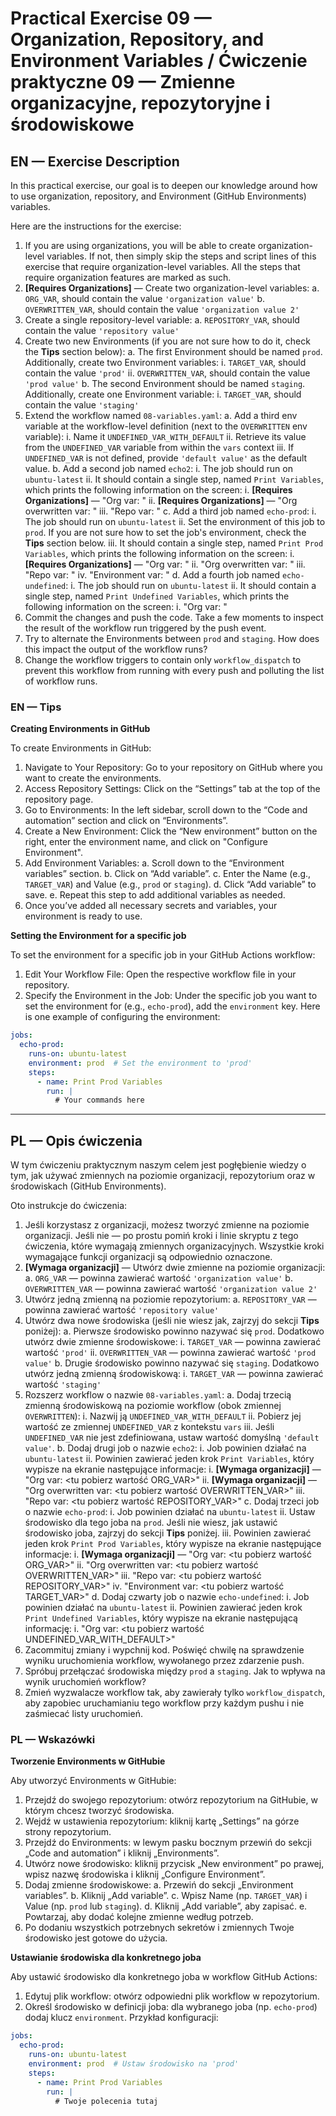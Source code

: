 # Practical Exercise 09 — Organization, Repository, and Environment Variables / Ćwiczenie praktyczne 09 — Zmienne organizacyjne, repozytoryjne i środowiskowe

## EN — Exercise Description
In this practical exercise, our goal is to deepen our knowledge around how to use organization, repository, and Environment (GitHub Environments) variables.

Here are the instructions for the exercise:

1. If you are using organizations, you will be able to create organization-level variables. If not, then simply skip the steps and script lines of this exercise that require organization-level variables. All the steps that require organization features are marked as such.
2. **[Requires Organizations]** — Create two organization-level variables:
   a. `ORG_VAR`, should contain the value `'organization value'`
   b. `OVERWRITTEN_VAR`, should contain the value `'organization value 2'`
3. Create a single repository-level variable:
   a. `REPOSITORY_VAR`, should contain the value `'repository value'`
4. Create two new Environments (if you are not sure how to do it, check the **Tips** section below):
   a. The first Environment should be named `prod`. Additionally, create two Environment variables:
      i. `TARGET_VAR`, should contain the value `'prod'`
      ii. `OVERWRITTEN_VAR`, should contain the value `'prod value'`
   b. The second Environment should be named `staging`. Additionally, create one Environment variable:
      i. `TARGET_VAR`, should contain the value `'staging'`
5. Extend the workflow named `08-variables.yaml`:
   a. Add a third env variable at the workflow-level definition (next to the `OVERWRITTEN` env variable):
      i. Name it `UNDEFINED_VAR_WITH_DEFAULT`
      ii. Retrieve its value from the `UNDEFINED_VAR` variable from within the `vars` context
      iii. If `UNDEFINED_VAR` is not defined, provide `'default value'` as the default value.
   b. Add a second job named `echo2`:
      i. The job should run on `ubuntu-latest`
      ii. It should contain a single step, named `Print Variables`, which prints the following information on the screen:
         i. **[Requires Organizations]** — "Org var: <retrieve the value of ORG_VAR here>"
         ii. **[Requires Organizations]** — "Org overwritten var: <retrieve the value of OVERWRITTEN_VAR here>"
         iii. "Repo var: <retrieve the value of REPOSITORY_VAR here>"
   c. Add a third job named `echo-prod`:
      i. The job should run on `ubuntu-latest`
      ii. Set the environment of this job to `prod`. If you are not sure how to set the job's environment, check the **Tips** section below.
      iii. It should contain a single step, named `Print Prod Variables`, which prints the following information on the screen:
         i. **[Requires Organizations]** — "Org var: <retrieve the value of ORG_VAR here>"
         ii. "Org overwritten var: <retrieve the value of OVERWRITTEN_VAR here>"
         iii. "Repo var: <retrieve the value of REPOSITORY_VAR here>"
         iv. "Environment var: <retrieve the value of TARGET_VAR here>"
   d. Add a fourth job named `echo-undefined`:
      i. The job should run on `ubuntu-latest`
      ii. It should contain a single step, named `Print Undefined Variables`, which prints the following information on the screen:
         i. "Org var: <retrieve the value of UNDEFINED_VAR_WITH_DEFAULT here>"
6. Commit the changes and push the code. Take a few moments to inspect the result of the workflow run triggered by the push event.
7. Try to alternate the Environments between `prod` and `staging`. How does this impact the output of the workflow runs?
8. Change the workflow triggers to contain only `workflow_dispatch` to prevent this workflow from running with every push and polluting the list of workflow runs.

### EN — Tips
**Creating Environments in GitHub**

To create Environments in GitHub:

1. Navigate to Your Repository: Go to your repository on GitHub where you want to create the environments.
2. Access Repository Settings: Click on the “Settings” tab at the top of the repository page.
3. Go to Environments: In the left sidebar, scroll down to the “Code and automation” section and click on “Environments”.
4. Create a New Environment: Click the “New environment” button on the right, enter the environment name, and click on "Configure Environment".
5. Add Environment Variables:
   a. Scroll down to the “Environment variables” section.
   b. Click on “Add variable”.
   c. Enter the Name (e.g., `TARGET_VAR`) and Value (e.g., `prod` or `staging`).
   d. Click “Add variable” to save.
   e. Repeat this step to add additional variables as needed.
6. Once you’ve added all necessary secrets and variables, your environment is ready to use.

**Setting the Environment for a specific job**

To set the environment for a specific job in your GitHub Actions workflow:

1. Edit Your Workflow File: Open the respective workflow file in your repository.
2. Specify the Environment in the Job: Under the specific job you want to set the environment for (e.g., `echo-prod`), add the `environment` key. Here is one example of configuring the environment:

```yaml
jobs:
  echo-prod:
    runs-on: ubuntu-latest
    environment: prod  # Set the environment to 'prod'
    steps:
      - name: Print Prod Variables
        run: |
          # Your commands here
```

---

## PL — Opis ćwiczenia
W tym ćwiczeniu praktycznym naszym celem jest pogłębienie wiedzy o tym, jak używać zmiennych na poziomie organizacji, repozytorium oraz w środowiskach (GitHub Environments).

Oto instrukcje do ćwiczenia:

1. Jeśli korzystasz z organizacji, możesz tworzyć zmienne na poziomie organizacji. Jeśli nie — po prostu pomiń kroki i linie skryptu z tego ćwiczenia, które wymagają zmiennych organizacyjnych. Wszystkie kroki wymagające funkcji organizacji są odpowiednio oznaczone.
2. **[Wymaga organizacji]** — Utwórz dwie zmienne na poziomie organizacji:
   a. `ORG_VAR` — powinna zawierać wartość `'organization value'`
   b. `OVERWRITTEN_VAR` — powinna zawierać wartość `'organization value 2'`
3. Utwórz jedną zmienną na poziomie repozytorium:
   a. `REPOSITORY_VAR` — powinna zawierać wartość `'repository value'`
4. Utwórz dwa nowe środowiska (jeśli nie wiesz jak, zajrzyj do sekcji **Tips** poniżej):
   a. Pierwsze środowisko powinno nazywać się `prod`. Dodatkowo utwórz dwie zmienne środowiskowe:
      i. `TARGET_VAR` — powinna zawierać wartość `'prod'`
      ii. `OVERWRITTEN_VAR` — powinna zawierać wartość `'prod value'`
   b. Drugie środowisko powinno nazywać się `staging`. Dodatkowo utwórz jedną zmienną środowiskową:
      i. `TARGET_VAR` — powinna zawierać wartość `'staging'`
5. Rozszerz workflow o nazwie `08-variables.yaml`:
   a. Dodaj trzecią zmienną środowiskową na poziomie workflow (obok zmiennej `OVERWRITTEN`):
      i. Nazwij ją `UNDEFINED_VAR_WITH_DEFAULT`
      ii. Pobierz jej wartość ze zmiennej `UNDEFINED_VAR` z kontekstu `vars`
      iii. Jeśli `UNDEFINED_VAR` nie jest zdefiniowana, ustaw wartość domyślną `'default value'`.
   b. Dodaj drugi job o nazwie `echo2`:
      i. Job powinien działać na `ubuntu-latest`
      ii. Powinien zawierać jeden krok `Print Variables`, który wypisze na ekranie następujące informacje:
         i. **[Wymaga organizacji]** — "Org var: <tu pobierz wartość ORG_VAR>"
         ii. **[Wymaga organizacji]** — "Org overwritten var: <tu pobierz wartość OVERWRITTEN_VAR>"
         iii. "Repo var: <tu pobierz wartość REPOSITORY_VAR>"
   c. Dodaj trzeci job o nazwie `echo-prod`:
      i. Job powinien działać na `ubuntu-latest`
      ii. Ustaw środowisko dla tego joba na `prod`. Jeśli nie wiesz, jak ustawić środowisko joba, zajrzyj do sekcji **Tips** poniżej.
      iii. Powinien zawierać jeden krok `Print Prod Variables`, który wypisze na ekranie następujące informacje:
         i. **[Wymaga organizacji]** — "Org var: <tu pobierz wartość ORG_VAR>"
         ii. "Org overwritten var: <tu pobierz wartość OVERWRITTEN_VAR>"
         iii. "Repo var: <tu pobierz wartość REPOSITORY_VAR>"
         iv. "Environment var: <tu pobierz wartość TARGET_VAR>"
   d. Dodaj czwarty job o nazwie `echo-undefined`:
      i. Job powinien działać na `ubuntu-latest`
      ii. Powinien zawierać jeden krok `Print Undefined Variables`, który wypisze na ekranie następującą informację:
         i. "Org var: <tu pobierz wartość UNDEFINED_VAR_WITH_DEFAULT>"
6. Zacommituj zmiany i wypchnij kod. Poświęć chwilę na sprawdzenie wyniku uruchomienia workflow, wywołanego przez zdarzenie push.
7. Spróbuj przełączać środowiska między `prod` a `staging`. Jak to wpływa na wynik uruchomień workflow?
8. Zmień wyzwalacze workflow tak, aby zawierały tylko `workflow_dispatch`, aby zapobiec uruchamianiu tego workflow przy każdym pushu i nie zaśmiecać listy uruchomień.

### PL — Wskazówki
**Tworzenie Environments w GitHubie**

Aby utworzyć Environments w GitHubie:

1. Przejdź do swojego repozytorium: otwórz repozytorium na GitHubie, w którym chcesz tworzyć środowiska.
2. Wejdź w ustawienia repozytorium: kliknij kartę „Settings” na górze strony repozytorium.
3. Przejdź do Environments: w lewym pasku bocznym przewiń do sekcji „Code and automation” i kliknij „Environments”.
4. Utwórz nowe środowisko: kliknij przycisk „New environment” po prawej, wpisz nazwę środowiska i kliknij „Configure Environment”.
5. Dodaj zmienne środowiskowe:
   a. Przewiń do sekcji „Environment variables”.
   b. Kliknij „Add variable”.
   c. Wpisz Name (np. `TARGET_VAR`) i Value (np. `prod` lub `staging`).
   d. Kliknij „Add variable”, aby zapisać.
   e. Powtarzaj, aby dodać kolejne zmienne według potrzeb.
6. Po dodaniu wszystkich potrzebnych sekretów i zmiennych Twoje środowisko jest gotowe do użycia.

**Ustawianie środowiska dla konkretnego joba**

Aby ustawić środowisko dla konkretnego joba w workflow GitHub Actions:

1. Edytuj plik workflow: otwórz odpowiedni plik workflow w repozytorium.
2. Określ środowisko w definicji joba: dla wybranego joba (np. `echo-prod`) dodaj klucz `environment`. Przykład konfiguracji:

```yaml
jobs:
  echo-prod:
    runs-on: ubuntu-latest
    environment: prod  # Ustaw środowisko na 'prod'
    steps:
      - name: Print Prod Variables
        run: |
          # Twoje polecenia tutaj
```
